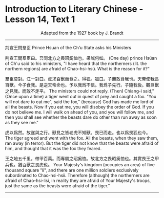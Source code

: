 # Introduction to Literary Chinese - Lesson 14, Text 1

<center>Adapted from the 1927 book by J. Brandt</center>

---

荆宣王問羣臣
Prince Hsuan of the Ch'u State asks his Ministers

荆宣王問羣臣曰。吾聞北方之畏昭奚恤也。果誠何如。
(One day) prince Hsüan of Ch'u said to his ministers, "I have heard that the northerners (lit. the northern regions) are afraid of Chao-hsi-hsü. What is the reason for it?"

羣臣莫對。江一對曰。虎求百獸而食之。得狐。狐曰。子無敢食我也。天帝使我長百獸。今子食我。是逆天帝命也。予以我爲不信。我爲子先行。子隨我後。觀巨獸之見我。而敢不走平。
The ministers could not reply. (Then) Chiang-i said," (Once upon a time) a tiger went out in quest of prey and caught a fox. "You will not dare to eat me", said the fox," (because) God has made me lord of all the beasts. Now if you eat me, you will disobey the order of God. If you do not believe me. I will walk on ahead of you, and you will follow me, and then you shall see whether the beasts dare do other than run away as soon as they see me."

虎以爲然。故遂與之行。獸見之皆老虎不知獸。畏已而走。也以爲畏狐也今。
The tiger agreed and went with the fox. All the beasts, when they saw them, ran away (in terror). But the tiger did not know that the beasts were afraid of him, and thought that it was the fox they feared.

王之地五千里。帶甲百萬。而專屬之昭奚恤。故北方之畏昭奚恤也。其實畏王之甲兵也。猶百獸之畏虎也。
Your Majesty's kingdom (occupies an area) of five thousand square "li", and there are one million soldiers exclusively subordinated to Chao-hsi-hsii. Therefore (although) the northerners are afraid of Chao-hsi-lisi, in reality they are afraid of Your Majesty's troops, just the same as the beasts were afraid of the tiger."

---

